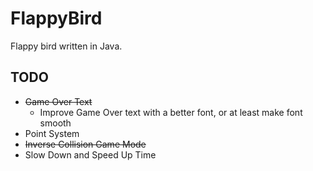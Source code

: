 # FlappyBird
Flappy bird written in Java.
## TODO
- ~~Game Over Text~~
  - Improve Game Over text with a better font, or at least make font smooth
- Point System
- ~~Inverse Collision Game Mode~~
- Slow Down and Speed Up Time
